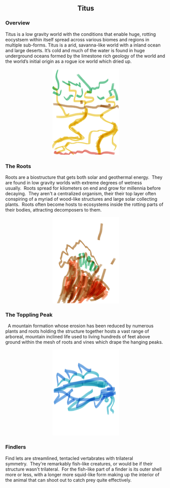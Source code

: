 <h2 align="center">Titus
</h2>

### Overview

Titus is a low gravity world with the conditions that enable huge, rotting eocystsem within itself spread across various biomes and regions in multiple sub-forms.  Titus is a arid, savanna-like world with a inland ocean and large deserts.  It’s cold and much of the water is found in huge underground oceans formed by the limestone rich geology of the world and the world’s initial origin as a rogue ice world which dried up.

<p align="center">
<img src="https://github.com/Insculpo/Sandbox_Galaxy/blob/Galactic/Stellar_Abyss_Setting_Bible/Photo_Directory/Roots.png" width="210" height="270">
</p>

### The Roots

Roots are a biostructure that gets both solar and geothermal energy.  They are found in low gravity worlds with extreme degrees of wetness usually.  Roots spread for kilometers on end and grow for millennia before decaying.  They aren't a centralized organism, their their top layer often conspiring of a myriad of wood-like structures and large solar collecting plants.  Roots often become hosts to ecosystems inside the rotting parts of their bodies, attracting decomposers to them.

<p align="center">
<img src="https://github.com/Insculpo/Sandbox_Galaxy/blob/Galactic/Stellar_Abyss_Setting_Bible/Photo_Directory/Toppling_Peak.png" width="210" height="270">
</p>

### The Toppling Peak
 
A mountain formation whose erosion has been reduced by numerous plants and roots holding the structure together hosts a vast range of arboreal, mountain inclined life used to living hundreds of feet above ground within the mesh of roots and vines which drape the hanging peaks.  

<p align="center">
<img src="https://github.com/Insculpo/Sandbox_Galaxy/blob/Galactic/Stellar_Abyss_Setting_Bible/Photo_Directory/Findler.png" width="210" height="270">
</p>

### Findlers

Find lets are streamlined, tentacled vertabrates with trilateral symmetry.  They're remarkably fish-like creatures, or would be if their structure wasn't trilateral.  For the fish-like part of a finder is its outer shell more or less, with a longer more squid-like form making up the interior of the animal that can shoot out to catch prey quite effectively.
